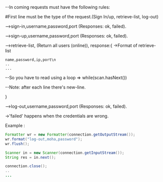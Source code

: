 
--In coming requests must have the following rules:

#First line must be the type of the request.(Sign In/up, retrieve-list, log-out)

-->sign-in,username,password,port (Responses: ok, failed).

-->sign-up,username,password,port (Responses: ok, failed).

-->retrieve-list, (Return all users (online)), response:{
    ->Format of retrieve-list
    
    name,password,ip,port\n
    ..
    ...
    
--So you have to read using a loop => while(scan.hasNext())

--Note: after each line there's new-line.

}

-->log-out,username,password,port (Responses: ok, failed).

->'failed' happens when the credentials are wrong.






Example :

```Java
Formatter wr = new Formatter(connection.getOutputStream());
wr.format("log-out,moha,password");
wr.flush();

Scanner in = new Scanner(connection.getInputStream());
String res = in.next();

connection.close();
..
...
```


